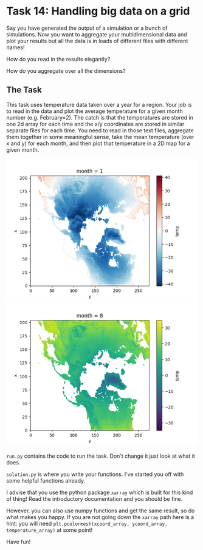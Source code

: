 # Task 14: Handling big data on a grid

Say you have generated the output of a simulation or a bunch of simulations. 
Now you want to aggregate your multidimensional data and plot your results but all the data is in loads of different files with different names!

How do you read in the results elegantly?

How do you aggregate over all the dimensions?


## The Task
This task uses temperature data taken over a year for a region. 
Your job is to read in the data and plot the average temperature for a given month number (e.g. February=2).
The catch is that the temperatures are stored in one 2d array for each time and the x/y coordinates are stored in similar separate files for each time.
You need to read in those text files, aggregate them together in some meaningful sense, take the mean temperature (over x and y) for each month, and then plot that temperature in a 2D map for a given month.

<img src="model-solution1.png" alt="Model Solution1"/>
<img src="model-solution2.png" alt="Model Solution2"/>

`run.py` contains the code to run the task. Don't change it just look at what it does. 

`solution.py` is where you write your functions. I've started you off with some helpful functions already.

I advise that you use the python package `xarray` which is built for this kind of thing! Read the introductory documentation and you should be fine.

However, you can also use numpy functions and get the same result, so do what makes you happy. If you are not going down the `xarray` path here is a hint: you will need `plt.pcolormesh(xcoord_array, ycoord_array, temperature_array)` at some point!

Have fun!

